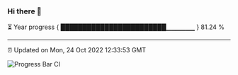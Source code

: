 ### Hi there 👋

⏳ Year progress { ████████████████████████▁▁▁▁▁▁ } 81.24 %

---

⏰ Updated on Mon, 24 Oct 2022 12:33:53 GMT

![Progress Bar CI](https://github.com/liununu/liununu/workflows/Progress%20Bar%20CI/badge.svg)
